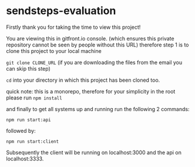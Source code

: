 # sendsteps-evaluation
Firstly thank you for taking the time to view this project!

You are viewing this in gitfront.io console. (which ensures this private repository cannot be seen by people without this URL)
therefore step 1 is to clone this project to your local machine

`git clone CLONE_URL` (if you are downloading the files from the email you can skip this step)

`cd` into your directory in which this project has been cloned too.

quick note: this is a monorepo, therefore for your simplicity in the root please run `npm install`

and finally to get all systems up and running run the following 2 commands:

`npm run start:api`

followed by: 

`npm run start:client` 

Subsequently the client will be running on localhost:3000 and the api on localhost:3333.
